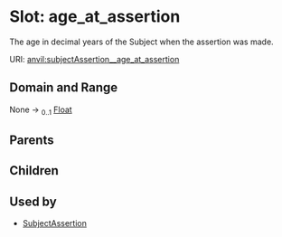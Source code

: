 
# Slot: age_at_assertion

The age in decimal years of the Subject when the assertion was made.

URI: [anvil:subjectAssertion__age_at_assertion](https://anvilproject.org/acr-harmonized-data-model/subjectAssertion__age_at_assertion)


## Domain and Range

None &#8594;  <sub>0..1</sub> [Float](types/Float.md)

## Parents


## Children


## Used by

 * [SubjectAssertion](SubjectAssertion.md)
